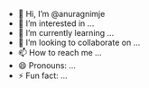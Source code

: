 - 👋 Hi, I’m @anuragnimje
- 👀 I’m interested in ...
- 🌱 I’m currently learning ...
- 💞️ I’m looking to collaborate on ...
- 📫 How to reach me ...
- 😄 Pronouns: ...
- ⚡ Fun fact: ...

<!---
anuragnimje/anuragnimje is a ✨ special ✨ repository because its `README.md` (this file) appears on your GitHub profile.
You can click the Preview link to take a look at your changes.
--->
